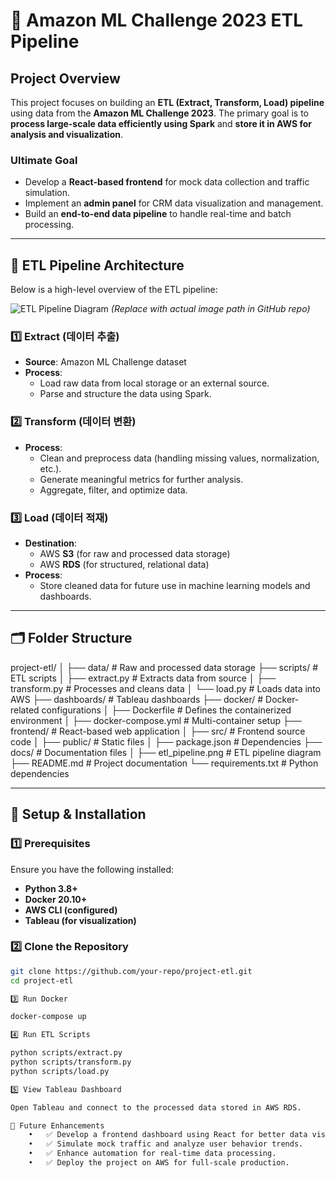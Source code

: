 # 🚀 Amazon ML Challenge 2023 ETL Pipeline

## **Project Overview**
This project focuses on building an **ETL (Extract, Transform, Load) pipeline** using data from the **Amazon ML Challenge 2023**. The primary goal is to **process large-scale data efficiently using Spark** and **store it in AWS for analysis and visualization**.

### **Ultimate Goal**
- Develop a **React-based frontend** for mock data collection and traffic simulation.
- Implement an **admin panel** for CRM data visualization and management.
- Build an **end-to-end data pipeline** to handle real-time and batch processing.

---

## **📌 ETL Pipeline Architecture**
Below is a high-level overview of the ETL pipeline:

![ETL Pipeline Diagram](./docs/etl_pipeline.png) *(Replace with actual image path in GitHub repo)*

### **1️⃣ Extract (데이터 추출)**
- **Source**: Amazon ML Challenge dataset
- **Process**:
  - Load raw data from local storage or an external source.
  - Parse and structure the data using Spark.

### **2️⃣ Transform (데이터 변환)**
- **Process**:
  - Clean and preprocess data (handling missing values, normalization, etc.).
  - Generate meaningful metrics for further analysis.
  - Aggregate, filter, and optimize data.

### **3️⃣ Load (데이터 적재)**
- **Destination**:
  - AWS **S3** (for raw and processed data storage)
  - AWS **RDS** (for structured, relational data)
- **Process**:
  - Store cleaned data for future use in machine learning models and dashboards.

---

## **🗂 Folder Structure**

project-etl/
│
├── data/               # Raw and processed data storage
├── scripts/            # ETL scripts
│   ├── extract.py      # Extracts data from source
│   ├── transform.py    # Processes and cleans data
│   └── load.py         # Loads data into AWS
├── dashboards/         # Tableau dashboards
├── docker/             # Docker-related configurations
│   ├── Dockerfile      # Defines the containerized environment
│   ├── docker-compose.yml  # Multi-container setup
├── frontend/           # React-based web application
│   ├── src/            # Frontend source code
│   ├── public/         # Static files
│   ├── package.json    # Dependencies
├── docs/               # Documentation files
│   ├── etl_pipeline.png  # ETL pipeline diagram
├── README.md           # Project documentation
└── requirements.txt    # Python dependencies

---

## **🔧 Setup & Installation**
### **1️⃣ Prerequisites**
Ensure you have the following installed:
- **Python 3.8+**
- **Docker 20.10+**
- **AWS CLI (configured)**
- **Tableau (for visualization)**

### **2️⃣ Clone the Repository**
```bash
git clone https://github.com/your-repo/project-etl.git
cd project-etl

3️⃣ Run Docker

docker-compose up

4️⃣ Run ETL Scripts

python scripts/extract.py
python scripts/transform.py
python scripts/load.py

5️⃣ View Tableau Dashboard

Open Tableau and connect to the processed data stored in AWS RDS.

🚀 Future Enhancements
	•	✅ Develop a frontend dashboard using React for better data visualization.
	•	✅ Simulate mock traffic and analyze user behavior trends.
	•	✅ Enhance automation for real-time data processing.
	•	✅ Deploy the project on AWS for full-scale production.
